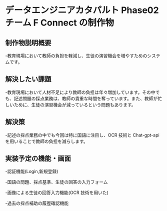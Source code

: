 # データエンジニアカタパルト Phase02 チーム F Connect の制作物

## 制作物説明概要

-教育現場において教師の負担を軽減し、生徒の演習機会を増やすためのシステムです。

## 解決したい課題

-教育現場において人材不足により教師の負担は年々増加しています。その中でも、記述問題の採点業務は、教師の貴重な時間を奪っています。また、教師が忙しいために、生徒の演習機会が減っているという問題もあります。

## 解決策

-記述の採点業務の中でも今回は特に国語に注目し、OCR 技術と Chat-gpt-api を用いることで教師の負担を減らします。

## 実装予定の機能・画面

-認証機能(Login,新規登録)

-国語の問題、採点基準、生徒の回答の入力フォーム

-画像による生徒の回答入力機能(OCR 技術を用いた)

-過去の採点補助の履歴確認機能
